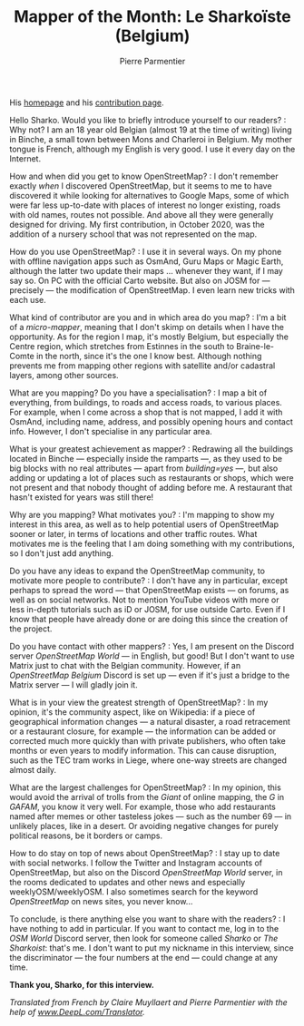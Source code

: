 ﻿---
title: "Mapper of the Month: Le Sharkoïste (Belgium)"
categories: ["motm"]
author: Pierre Parmentier
---

His [homepage](https://www.openstreetmap.org/user/LeSharkoiste) and his [contribution page](http://hdyc.neis-one.org/?LeSharkoiste).

Hello Sharko. Would you like to briefly introduce yourself to our readers?
: Why not? I am an 18 year old Belgian (almost 19 at the time of writing) living in Binche, a small town between Mons and Charleroi in Belgium. My mother tongue is French, although my English is very good. I use it every day on the Internet.

How and when did you get to know OpenStreetMap?
: I don't remember exactly *when* I discovered OpenStreetMap, but it seems to me to have discovered it while looking for alternatives to Google Maps, some of which were far less up-to-date with places of interest no longer existing, roads with old names, routes not possible. And above all they were generally designed for driving. My first contribution, in October 2020, was the addition of a nursery school that was not represented on the map.

How do you use OpenStreetMap?
: I use it in several ways. On my phone with offline navigation apps such as OsmAnd, Guru Maps or Magic Earth, although the latter two update their maps … whenever they want, if I may say so. On PC with the official Carto website. But also on JOSM for — precisely — the modification of OpenStreetMap. I even learn new tricks with each use.

What kind of contributor are you and in which area do you map?
: I'm a bit of a *micro-mapper*, meaning that I don't skimp on details when I have the opportunity. As for the region I map, it's mostly Belgium, but especially the Centre region, which stretches from Estinnes in the south to Braine-le-Comte in the north, since it's the one I know best. Although nothing prevents me from mapping other regions with satellite and/or cadastral layers, among other sources.

What are you mapping? Do you have a specialisation?
: I map a bit of everything, from buildings, to roads and access roads, to various places. For example, when I come across a shop that is not mapped, I add it with OsmAnd, including name, address, and possibly opening hours and contact info. However, I don't specialise in any particular area.

What is your greatest achievement as mapper?
: Redrawing all the buildings located in Binche — especially inside the ramparts —, as they used to be big blocks with no real attributes — apart from *building=yes* —, but also adding or updating a lot of places such as restaurants or shops, which were not present and that nobody thought of adding before me. A restaurant that hasn't existed for years was still there!

Why are you mapping? What motivates you?
: I'm mapping to show my interest in this area, as well as to help potential users of OpenStreetMap sooner or later, in terms of locations and other traffic routes. What motivates me is the feeling that I am doing something with my contributions, so I don't just add anything.

Do you have any ideas to expand the OpenStreetMap community, to motivate more people to contribute?
: I don't have any in particular, except perhaps to spread the word — that OpenStreetMap exists — on forums, as well as on social networks. Not to mention YouTube videos with more or less in-depth tutorials such as iD or JOSM, for use outside Carto. Even if I know that people have already done or are doing this since the creation of the project.

Do you have contact with other mappers?
: Yes, I am present on the Discord server *OpenStreetMap World* — in English, but good! But I don't want to use Matrix just to chat with the Belgian community. However, if an *OpenStreetMap Belgium* Discord is set up — even if it's just a bridge to the Matrix server — I will gladly join it.

What is in your view the greatest strength of OpenStreetMap?
: In my opinion, it's the community aspect, like on Wikipedia: if a piece of geographical information changes — a natural disaster, a road retracement or a restaurant closure, for example — the information can be added or corrected much more quickly than with private publishers, who often take months or even years to modify information. This can cause disruption, such as the TEC tram works in Liege, where one-way streets are changed almost daily.

What are the largest challenges for OpenStreetMap?
: In my opinion, this would avoid the arrival of trolls from the *Giant* of online mapping, the *G* in *GAFAM*, you know it very well. For example, those who add restaurants named after memes or other tasteless jokes — such as the number 69 — in unlikely places, like in a desert. Or avoiding negative changes for purely political reasons, be it borders or camps.

How to do stay on top of news about OpenStreetMap?
: I stay up to date with social networks. I follow the Twitter and Instagram accounts of OpenStreetMap, but also on the Discord *OpenStreetMap World* server, in the rooms dedicated to updates and other news and especially weeklyOSM/weeklyOSM. I also sometimes search for the keyword *OpenStreetMap* on news sites, you never know...

To conclude, is there anything else you want to share with the readers?
: I have nothing to add in particular. If you want to contact me, log in to the *OSM World* Discord server, then look for someone called *Sharko* or *The Sharkoist*: that's me. I don't want to put my nickname in this interview, since the discriminator — the four numbers at the end — could change at any time.

**Thank you, Sharko, for this interview.**

*Translated from French by Claire Muyllaert and Pierre Parmentier with the help of www.DeepL.com/Translator.*

